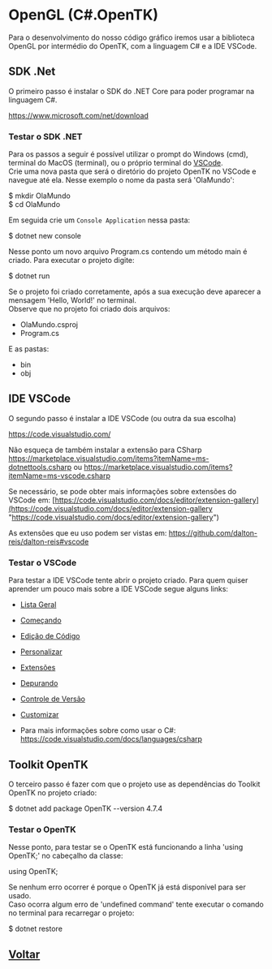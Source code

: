 # OpenGL (C#.OpenTK)

Para o desenvolvimento do nosso código gráfico iremos usar a biblioteca OpenGL por intermédio do OpenTK, com a linguagem C# e a IDE VSCode.  

## SDK .Net

O primeiro passo é instalar o SDK do .NET Core para poder programar na linguagem C#.  

<https://www.microsoft.com/net/download>  

### Testar o SDK .NET

Para os passos a seguir é possível utilizar o prompt do Windows (cmd), terminal do MacOS (terminal), ou o próprio terminal do [VSCode](#ide-vscode).  
Crie uma nova pasta que será o diretório do projeto OpenTK no VSCode e navegue até ela. Nesse exemplo o nome da pasta será 'OlaMundo':  

  $ mkdir OlaMundo  
  $ cd OlaMundo  

Em seguida crie um ```Console Application``` nessa pasta:  

  $ dotnet new console  

Nesse ponto um novo arquivo Program.cs contendo um método main é criado. Para executar o projeto digite:  

  $ dotnet run  

Se o projeto foi criado corretamente, após a sua execução deve aparecer a mensagem 'Hello, World!' no terminal.  
Observe que no projeto foi criado dois arquivos:  

- OlaMundo.csproj  
- Program.cs  

E as pastas:

- bin  
- obj  

## IDE VSCode

O segundo passo é instalar a IDE VSCode (ou outra da sua escolha)  

<https://code.visualstudio.com/>  

Não esqueça de também instalar a extensão para CSharp <https://marketplace.visualstudio.com/items?itemName=ms-dotnettools.csharp> ou <https://marketplace.visualstudio.com/items?itemName=ms-vscode.csharp>  

Se necessário, se pode obter mais informações sobre extensões do VSCode em: [https://code.visualstudio.com/docs/editor/extension-gallery](https://code.visualstudio.com/docs/editor/extension-gallery "https://code.visualstudio.com/docs/editor/extension-gallery")  

As extensões que eu uso podem ser vistas em: <https://github.com/dalton-reis/dalton-reis#vscode>  

### Testar o VSCode

Para testar a IDE VSCode tente abrir o projeto criado. Para quem quiser aprender um pouco mais sobre a IDE VSCode segue alguns links:

- [Lista Geral](https://code.visualstudio.com/docs/getstarted/introvideos)
- [Começando](https://code.visualstudio.com/docs/introvideos/basics)
- [Edição de Código](https://code.visualstudio.com/docs/introvideos/codeediting)
- [Personalizar](https://code.visualstudio.com/docs/introvideos/configure)
- [Extensões](https://code.visualstudio.com/docs/introvideos/extend)
- [Depurando](https://code.visualstudio.com/docs/introvideos/debugging)
- [Controle de Versão](https://code.visualstudio.com/docs/introvideos/versioncontrol)
- [Customizar](https://code.visualstudio.com/docs/introvideos/customize)

- Para mais informações sobre como usar o C#:
  [<https://code.visualstudio.com/docs/languages/csharp>](https://code.visualstudio.com/docs/languages/csharp "Uso do CSharp no VSCode")  

## Toolkit OpenTK

O terceiro passo é fazer com que o projeto use as dependências do Toolkit OpenTK no projeto criado:  

  $ dotnet add package OpenTK --version 4.7.4

### Testar o OpenTK

Nesse ponto, para testar se o OpenTK está funcionando a linha 'using OpenTK;' no cabeçalho da classe:  

  using OpenTK;  

Se nenhum erro ocorrer é porque o OpenTK já está disponível para ser usado.  
Caso ocorra algum erro de 'undefined command' tente executar o comando no terminal para recarregar o projeto:  

  $ dotnet restore

## [Voltar](./README.md#opentk)  
